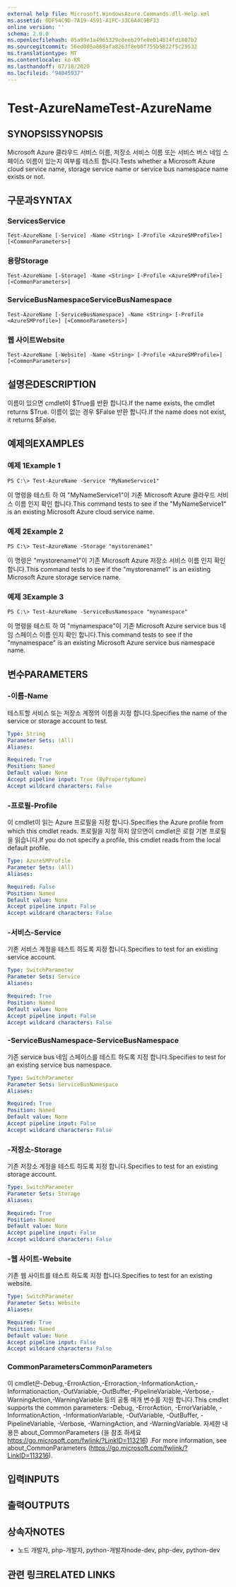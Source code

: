 ```yaml
---
external help file: Microsoft.WindowsAzure.Commands.dll-Help.xml
ms.assetid: 0DF54C9D-7A19-4591-A1FC-33C6A4C9BF33
online version: ''
schema: 2.0.0
ms.openlocfilehash: 05a99e1a4965329c0eeb29fe0e014814fd1807b2
ms.sourcegitcommit: 56ed085a868afa8263f8eb0f755b5822f5c29532
ms.translationtype: MT
ms.contentlocale: ko-KR
ms.lasthandoff: 07/18/2020
ms.locfileid: "94045937"
---
```

# <span data-ttu-id="9db08-101">Test-AzureName</span><span class="sxs-lookup"><span data-stu-id="9db08-101">Test-AzureName</span></span>

## <span data-ttu-id="9db08-102">SYNOPSIS</span><span class="sxs-lookup"><span data-stu-id="9db08-102">SYNOPSIS</span></span>
<span data-ttu-id="9db08-103">Microsoft Azure 클라우드 서비스 이름, 저장소 서비스 이름 또는 서비스 버스 네임 스페이스 이름이 있는지 여부를 테스트 합니다.</span><span class="sxs-lookup"><span data-stu-id="9db08-103">Tests whether a Microsoft Azure cloud service name, storage service name or service bus namespace name exists or not.</span></span>

## <span data-ttu-id="9db08-104">구문과</span><span class="sxs-lookup"><span data-stu-id="9db08-104">SYNTAX</span></span>

### <span data-ttu-id="9db08-105">Services</span><span class="sxs-lookup"><span data-stu-id="9db08-105">Service</span></span>
```
Test-AzureName [-Service] -Name <String> [-Profile <AzureSMProfile>] [<CommonParameters>]
```

### <span data-ttu-id="9db08-106">용량</span><span class="sxs-lookup"><span data-stu-id="9db08-106">Storage</span></span>
```
Test-AzureName [-Storage] -Name <String> [-Profile <AzureSMProfile>] [<CommonParameters>]
```

### <span data-ttu-id="9db08-107">ServiceBusNamespace</span><span class="sxs-lookup"><span data-stu-id="9db08-107">ServiceBusNamespace</span></span>
```
Test-AzureName [-ServiceBusNamespace] -Name <String> [-Profile <AzureSMProfile>] [<CommonParameters>]
```

### <span data-ttu-id="9db08-108">웹 사이트</span><span class="sxs-lookup"><span data-stu-id="9db08-108">Website</span></span>
```
Test-AzureName [-Website] -Name <String> [-Profile <AzureSMProfile>] [<CommonParameters>]
```

## <span data-ttu-id="9db08-109">설명은</span><span class="sxs-lookup"><span data-stu-id="9db08-109">DESCRIPTION</span></span>
<span data-ttu-id="9db08-110">이름이 있으면 cmdlet이 $True를 반환 합니다.</span><span class="sxs-lookup"><span data-stu-id="9db08-110">If the name exists, the cmdlet returns $True.</span></span>
<span data-ttu-id="9db08-111">이름이 없는 경우 $False 반환 합니다.</span><span class="sxs-lookup"><span data-stu-id="9db08-111">If the name does not exist, it returns $False.</span></span>

## <span data-ttu-id="9db08-112">예제의</span><span class="sxs-lookup"><span data-stu-id="9db08-112">EXAMPLES</span></span>

### <span data-ttu-id="9db08-113">예제 1</span><span class="sxs-lookup"><span data-stu-id="9db08-113">Example 1</span></span>
```
PS C:\> Test-AzureName -Service "MyNameService1"
```

<span data-ttu-id="9db08-114">이 명령을 테스트 하 여 "MyNameService1"이 기존 Microsoft Azure 클라우드 서비스 이름 인지 확인 합니다.</span><span class="sxs-lookup"><span data-stu-id="9db08-114">This command tests to see if the "MyNameService1" is an existing Microsoft Azure cloud service name.</span></span>

### <span data-ttu-id="9db08-115">예제 2</span><span class="sxs-lookup"><span data-stu-id="9db08-115">Example 2</span></span>
```
PS C:\> Test-AzureName -Storage "mystorename1"
```

<span data-ttu-id="9db08-116">이 명령은 "mystorename1"이 기존 Microsoft Azure 저장소 서비스 이름 인지 확인 합니다.</span><span class="sxs-lookup"><span data-stu-id="9db08-116">This command tests to see if the "mystorename1" is an existing Microsoft Azure storage service name.</span></span>

### <span data-ttu-id="9db08-117">예제 3</span><span class="sxs-lookup"><span data-stu-id="9db08-117">Example 3</span></span>
```
PS C:\> Test-AzureName -ServiceBusNamespace "mynamespace"
```

<span data-ttu-id="9db08-118">이 명령을 테스트 하 여 "mynamespace"이 기존 Microsoft Azure service bus 네임 스페이스 이름 인지 확인 합니다.</span><span class="sxs-lookup"><span data-stu-id="9db08-118">This command tests to see if the "mynamespace" is an existing Microsoft Azure service bus namespace name.</span></span>

## <span data-ttu-id="9db08-119">변수</span><span class="sxs-lookup"><span data-stu-id="9db08-119">PARAMETERS</span></span>

### <span data-ttu-id="9db08-120">-이름</span><span class="sxs-lookup"><span data-stu-id="9db08-120">-Name</span></span>
<span data-ttu-id="9db08-121">테스트할 서비스 또는 저장소 계정의 이름을 지정 합니다.</span><span class="sxs-lookup"><span data-stu-id="9db08-121">Specifies the name of the service or storage account to test.</span></span>

```yaml
Type: String
Parameter Sets: (All)
Aliases: 

Required: True
Position: Named
Default value: None
Accept pipeline input: True (ByPropertyName)
Accept wildcard characters: False
```

### <span data-ttu-id="9db08-122">-프로필</span><span class="sxs-lookup"><span data-stu-id="9db08-122">-Profile</span></span>
<span data-ttu-id="9db08-123">이 cmdlet이 읽는 Azure 프로필을 지정 합니다.</span><span class="sxs-lookup"><span data-stu-id="9db08-123">Specifies the Azure profile from which this cmdlet reads.</span></span>
<span data-ttu-id="9db08-124">프로필을 지정 하지 않으면이 cmdlet은 로컬 기본 프로필을 읽습니다.</span><span class="sxs-lookup"><span data-stu-id="9db08-124">If you do not specify a profile, this cmdlet reads from the local default profile.</span></span>

```yaml
Type: AzureSMProfile
Parameter Sets: (All)
Aliases: 

Required: False
Position: Named
Default value: None
Accept pipeline input: False
Accept wildcard characters: False
```

### <span data-ttu-id="9db08-125">-서비스</span><span class="sxs-lookup"><span data-stu-id="9db08-125">-Service</span></span>
<span data-ttu-id="9db08-126">기존 서비스 계정을 테스트 하도록 지정 합니다.</span><span class="sxs-lookup"><span data-stu-id="9db08-126">Specifies to test for an existing service account.</span></span>

```yaml
Type: SwitchParameter
Parameter Sets: Service
Aliases: 

Required: True
Position: Named
Default value: None
Accept pipeline input: False
Accept wildcard characters: False
```

### <span data-ttu-id="9db08-127">-ServiceBusNamespace</span><span class="sxs-lookup"><span data-stu-id="9db08-127">-ServiceBusNamespace</span></span>
<span data-ttu-id="9db08-128">기존 service bus 네임 스페이스를 테스트 하도록 지정 합니다.</span><span class="sxs-lookup"><span data-stu-id="9db08-128">Specifies to test for an existing service bus namespace.</span></span>

```yaml
Type: SwitchParameter
Parameter Sets: ServiceBusNamespace
Aliases: 

Required: True
Position: Named
Default value: None
Accept pipeline input: False
Accept wildcard characters: False
```

### <span data-ttu-id="9db08-129">-저장소</span><span class="sxs-lookup"><span data-stu-id="9db08-129">-Storage</span></span>
<span data-ttu-id="9db08-130">기존 저장소 계정을 테스트 하도록 지정 합니다.</span><span class="sxs-lookup"><span data-stu-id="9db08-130">Specifies to test for an existing storage account.</span></span>

```yaml
Type: SwitchParameter
Parameter Sets: Storage
Aliases: 

Required: True
Position: Named
Default value: None
Accept pipeline input: False
Accept wildcard characters: False
```

### <span data-ttu-id="9db08-131">-웹 사이트</span><span class="sxs-lookup"><span data-stu-id="9db08-131">-Website</span></span>
<span data-ttu-id="9db08-132">기존 웹 사이트를 테스트 하도록 지정 합니다.</span><span class="sxs-lookup"><span data-stu-id="9db08-132">Specifies to test for an existing website.</span></span>

```yaml
Type: SwitchParameter
Parameter Sets: Website
Aliases: 

Required: True
Position: Named
Default value: None
Accept pipeline input: False
Accept wildcard characters: False
```

### <span data-ttu-id="9db08-133">CommonParameters</span><span class="sxs-lookup"><span data-stu-id="9db08-133">CommonParameters</span></span>
<span data-ttu-id="9db08-134">이 cmdlet은-Debug,-ErrorAction,-Erroraction,-InformationAction,-Informationaction,-OutVariable,-OutBuffer,-PipelineVariable,-Verbose,-WarningAction,-WarningVariable 등의 공통 매개 변수를 지원 합니다.</span><span class="sxs-lookup"><span data-stu-id="9db08-134">This cmdlet supports the common parameters: -Debug, -ErrorAction, -ErrorVariable, -InformationAction, -InformationVariable, -OutVariable, -OutBuffer, -PipelineVariable, -Verbose, -WarningAction, and -WarningVariable.</span></span> <span data-ttu-id="9db08-135">자세한 내용은 about_CommonParameters (을 참조 하세요 https://go.microsoft.com/fwlink/?LinkID=113216) .</span><span class="sxs-lookup"><span data-stu-id="9db08-135">For more information, see about_CommonParameters (https://go.microsoft.com/fwlink/?LinkID=113216).</span></span>

## <span data-ttu-id="9db08-136">입력</span><span class="sxs-lookup"><span data-stu-id="9db08-136">INPUTS</span></span>

## <span data-ttu-id="9db08-137">출력</span><span class="sxs-lookup"><span data-stu-id="9db08-137">OUTPUTS</span></span>

## <span data-ttu-id="9db08-138">상속자</span><span class="sxs-lookup"><span data-stu-id="9db08-138">NOTES</span></span>
* <span data-ttu-id="9db08-139">노드 개발자, php-개발자, python-개발자</span><span class="sxs-lookup"><span data-stu-id="9db08-139">node-dev, php-dev, python-dev</span></span>

## <span data-ttu-id="9db08-140">관련 링크</span><span class="sxs-lookup"><span data-stu-id="9db08-140">RELATED LINKS</span></span>

